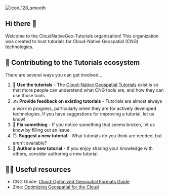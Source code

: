 ![icon_128_smooth](https://github.com/user-attachments/assets/71ece8f0-38c4-40ef-8c6f-06413fdefbe0)

## Hi there 👋

Welcome to the CloudNativeGeo-Tutorials organization! This organization was created to host tutorials for Cloud-Native Geospatial (CNG) technologies.

## 🌈 Contributing to the Tutorials ecosystem

There are several ways you can get involved...

1. 🤔 **Use the tutorials** - The [Cloud-Native Geospatial Tutorials](https://cloudnativegeo-tutorials.github.io/cng-tutorials.github.io/) exist is so that more people can understand what CNG tools are, and how they can use those tools. 
2. ✍️ **Provide feedback on existing tutorials** - Tutorials are almost always a work in progress, particularly when they are for actively developed technologies. If you have suggestions for improving a tutorial, let us know!
3. 🔧 **Fix something** - If you notice something that seems broken, let us know by filling out an issue.
4. 🖐️ **Suggest a new tutorial** - What tutorials do you think are needed, but aren't available? 
5. 📜 **Author a new tutorial** - If you enjoy sharing your knowledge with others, consider authoring a new tutorial.

## 👩‍💻 Useful resources

- CNG Guide: [Cloud-Optimized Geospatial Formats Guide](https://guide.cloudnativegeo.org/)
- Zine: [Optimizing Geospatial for the Cloud](https://zines.developmentseed.org/zines/cloud-native/)
